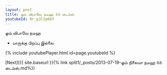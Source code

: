 ```yaml
---
layout: post
title: ஓம் விபாவே நமஹ ௧௧ டைம்ஸ்
youtubeId: 0r_p3l2p66Y
---
```

 
 
 ஓம் விபாவே நமஹ  
 
 -  யாருக்கு பிறப்பு இல்லை 
 
  
 
  
 
 
 
 
 
 


{% include youtubePlayer.html id=page.youtubeId %}
 
[Next]({{ site.baseurl }}{% link  split1/_posts/2013-07-19-ஓம் நிலையா நமஹ ௧௧ டைம்ஸ்.md%})
 
